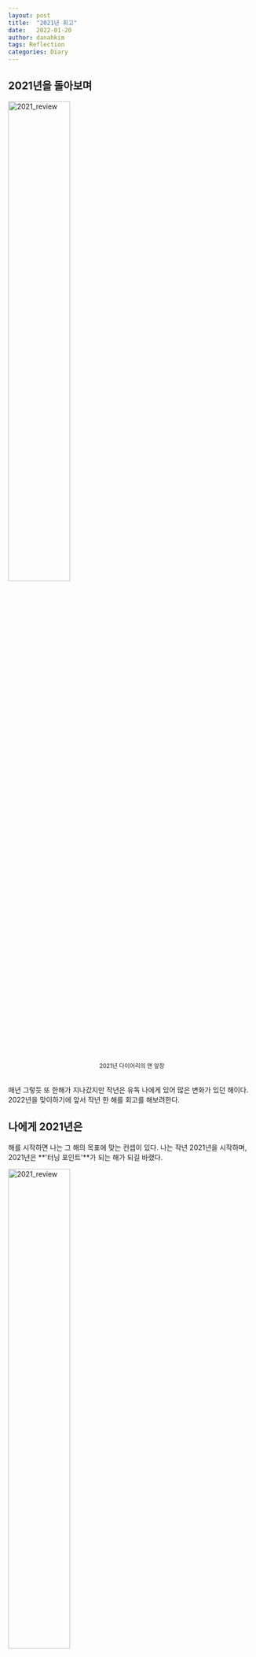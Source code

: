 ```yaml
---
layout: post
title:  "2021년 회고"
date:   2022-01-20
author: danahkim
tags: Reflection
categories: Diary
---
```


## 2021년을 돌아보며

<img src="/assets/images/review-2021/2021_review_001.jpg" alt="2021_review" width="50%" />

<center> <small> 2021년 다이어리의 맨 앞장 </small> </center> <br/>

매년 그렇듯 또 한해가 지나갔지만 작년은 유독 나에게 있어 많은 변화가 있던 해이다. 2022년을 맞이하기에 앞서 작년 한 해를 회고를 해보려한다.



## 나에게 2021년은

해를 시작하면 나는 그 해의 목표에 맞는 컨셉이 있다. 나는 작년 2021년을 시작하며, 2021년은 **'터닝 포인트'**가 되는 해가 되길 바랬다.

<img src="/assets/images/review-2021/2021_review_003.jpg" alt="2021_review" width="50%" />

<center> <small> Turning Point를 의미하는 표지판 </small> </center> <br/>

> **터닝 포인트(Turning Point)**란 사전적으로 전환점을 말한다. 스포츠 경기에서는 경기의 승패를 좌우하는 플레이나 그 지점을 뜻하는데 쓰인다. 즉, 아주 중요한 변곡점이란 의미이다.

작년은 나의 인생에서 **중요한 전환점**을 만들고 싶었다. 터닝 포인트라는 목표 아래 시간 순의 **마일스톤** 위주로 적어보려 한다.





### 3월. 정 반대편으로 이사하다

<img src="/assets/images/review-2021/2021_review_011.jpg" alt="2021_review" width="50%" />

<center> <small> 사진에는 다 담기지 않았지만 트럭 2대가 와서 실어갔다 </small> </center> <br>

<img src="/assets/images/review-2021/2021_review_012.jpg" alt="2021_review" width="50%" />

<center> <small> 이사 당일 깨끗하게 비워진 방에 들어온 침대 </small> </center> <br>

> ***"익숙한 것에서 멀어지기. 비우고 새로 시작하기"***

오랜 익숙한 것에서 받는 따뜻한 위로도 있지만, **새롭고 낯선 환경이 주는 신선한 활력**이 있다. 20대의 시작부터 끝을 모두 보낸 곳에서의 생활을 끝내고 반대편으로 이사를 했다. 내가 다닌 대학교 주변에서만 살았기 때문에 그 동네를 눈감고도 다닐만큼, 버스 번호를 다 외울만큼 익숙한 동네였다. 그래서 그런지 나중에는 한번도 생활해보지 않은 동부권에 살아야겠다는 생각이 있었다. 새롭고 낯선 곳에서 처음 보는 버스 번호, 그리고 거꾸로 타야하는 2호선이라 처음에는 낯설어 한동안 거꾸로 타기도 했다. 익숙하던 생활의 관성과 바운더리를 깨뜨리는 낯선 변화로 새로운 활력을 얻을 수 있었다.

이사는 번거로운 일이지만, 그래도 이사가 주는 가장 큰 이점은 아마 **비우고 새로 시작할 수 있다**는 점일 것이다. 이사를 계약하고 온 날부터 짐을 정리하기 시작했는데 이 집에 너무 오래 살았기 때문에 사진에 다 담기지 않을 만큼 어마어마한 짐이 있었다. 아마 학부 1학년때 쯤 친구들이랑 동아리 박람회에서 받은 종이, 언젠지 모를 대동제때 받은 수건과 기념품들, 오답을 위해 시험 끝나고 가져온 시험지... 생각지도 못한 짐들이 구석 구석에 잠자고 있었고 이 묵은 것들을 하나 하나 비워내는데에만 한 달이 넘게 걸렸다. 가볍고 마음으로 이사를 하였고 새로 시작한다는 마음을 가지고 올 봄을 시작할 수 있었다.



### 5월. Computer Vision 공부를 하다

<img src="/assets/images/review-2021/2021_review_021.jpg" alt="2021_review" width="50%" />

<center> <small> 처음으로 입문한 논문 'YOLO'이다! <br>
    물론 이 논문을 이해하기 위해서 수-많은 레퍼런스 논문을 보며 공부했다 </small> </center> <br>


> ***"해낼 수 있다는 자신감과 동기부여"***

자율주행기술을 보면서 Computer Vision의 Object Detection쪽에 관심을 가지게 되었고 실제로 공부해보고 싶었다. 그래서 올해 딥러닝 관련 강의와 Computer Vision의 논문을 통해 공부를 하기로 결심했다. 그러나 **내가 잘 할 수 있을까?** 물론 수학적 기초는 있었지만 비전 쪽은 전혀 몰랐기 때문이다. 하지만 결과적으로는 내가 논문까지 면접에서 설명하기 시작하면서 **해낼 수 있다는 자신감**을 얻었고, 크고 작은 성취감을 통해 딥러닝 분야를 계속 공부하는데에 **큰 동기부여**가 되었다. 꾸준히 내가 좋아하는 일을 하고, 하고 싶었던 일을 배워가면서 나의 가치를 찾기도 했고, 목표에 매일 한발씩 내딛을 수 있었다.

퇴근 후 시간은 부족하다. 본격적으로 딥러닝 쪽의 저명한 대학원 강의를 수강하기로 계획하고서 계획대로 잘 되지 않아 좌절감을 느끼면서 퇴근 후 공부로만은 안되겠다고 생각했다. 그래서 출근 전 아침 시간을 공부하는 시간으로 만들기로 했다. 아침에 온전히 공부할 수 있는 시간을 마련하기 위해 ~~아침형 인간은 아니지만 강제~~ 미라클모닝과 공부시간을 실천했다. 공부량이 부족한 날에는 점심 시간을 활용해서 최대한 하루에 계획된 공부를 끝낼 수 있도록 했다. 그 결과 계획된 일과를 먼저 끝내고 홀가분하게 하루를 시작하는 기분, 자기 전에 하루를 마무리하며 느끼는 성취감을 모두 느낄 수 있었다. 그렇게 2달 동안 **딥러닝 대학원 강의**를 수강하고 정리하면서 기초를 쌓았다.

그리고는 관심있는 분야의 SOTA 논문을 읽고 직접 구현해보려는데.. 혼자로는 한계를 느꼈다. 한 논문을 이해하는데에 일주일 째 진도가 나가지 않으니 막다른 길에 도달한 기분이 들었다. 인터넷에서 논문 리뷰를 참고하고 있었는데, 문득 나처럼 같이 공부하고 싶은 사람이 있겠다는 생각이 들었고 모임을 찾아보았다. 시기적절하게 CV 논문 리뷰 스터디원을 모집하는 글을 발견했고 그리하여 3달 동안 **CV 논문 스터디**에 참여하였다.

<img src="/assets/images/review-2021/2021_review_022.jpg" alt="2021_review" width="50%" />

<center> <small> 처음으로 선정한 발표 논문 'YOLOX'를 스터디에서 발표한 자료 </small> </center> <br>

처음에는 스터디에서 사람들의 발표가 무슨 말인지 이해하기도 너무 벅찼다. 그리고 내가 발표하기로 고른 논문 1개를 이해하는데 꼬박 한 달을 다 쓰기도 했다. 그러나 3달 동안 매주 2시간씩 참여하고, 출근이며 퇴근이며 매일 논문을 붙잡고 고생한 결과, **나중에는 점점 논문 이해에도 속도가 붙고, 사람들의 발표 내용도 감이 생기고 들리기 시작했다**(!) 그렇게 눈과 귀가 트이고서는 내가 관심있는 분야의 컨퍼런스도 챙겨보게 되었고, 큰 줄기에서 어떻게 발전되고 있는지 감이 생겼으며, SOTA 논문이 어떤 식으로 접근하여 개선했는지가 예전보다 훨씬 잘 보이게 되었다. 처음에는 어렵고 힘들지만 **시간을 들여 꾸준히 노력한다면 나도 잘 할 수 있다는 자신감**을 얻을 수 있던 정말 소중한 경험이다.



### 7월. 서울 둘레길 157km를 완주하다

<img src="/assets/images/review-2021/2021_review_031.jpg" alt="2021_review" width="50%" />

<center> <small> 5월~7월은 산에서 정말 걷기 좋은 날씨였다 </small> </center> <br>

<img src="/assets/images/review-2021/2021_review_032.jpg" alt="2021_review" width="50%" />

<center> <small> 스탬프 컬렉터. 빨간 우체통을 보면 달려갔다 </small> </center> <br>

<img src="/assets/images/review-2021/2021_review_033.jpg" alt="2021_review" width="50%" />

<center> <small> 157km, 8개 코스에서 28개 스탬프 모으기 성공! </small> </center> <br>

> ***"불필요한 한계를 설정하지 않기"***

김연아 선수의 유명한 말이 있다. 훈련 중 무슨 생각을 하냐는 기자의 질문에 **'무슨 생각을 해.. 그냥 하는거지'** 라고 대답한 인터뷰이다. 8개의 코스로 이루어진 157km에서 28개의 스탬프를 3달 만에 모으기 위해 몇 시간이 걸리는지, 며칠이 소요될지, 한 달에 몇 개의 스탬프를 받아야 가능할지 **하나씩 따지고 계산할 시간에 그냥 하면 된다**.

사실 올해 즐겨하던 등산에 동기부여를 위해 '서울 둘레길 마라톤'이 선착순으로 오픈한다는 글을 보고 아무것도 모르고 참여에 등록을 했다. 일을 벌린 이후에야 완주를 위해서는 3달이라는 기간 안에 157km의 코스 안에 있는 28개의 스탬프를 모두 모아야 한다는 것을 알게 되었는데, 처음에는 157km와 28개라는 숫자에 압도되어 내가 평소에 걸었던 거리를 기준으로 남은 기간동안 매주 몇 키로를 걸어야하는지, 한 번에 몇 시간을 써야하는지 따져보니 어마어마한 시간을 쏟아야했고 버거운 숫자로 느껴졌다.

그러나 이왕 시작한거 '묻고 따지지 말고 해보자!'라는 마음으로, 마음 속 계산기를 없애고 오늘의 날씨가 좋고 나쁜지, 하루 동안 얼마나 걸어야할지 계산 없이 매주말 묵묵히 산행에 나섰다. 그저 목표에 도달하기 위해 꾸준히  그 결과 모든 코스를 완주할 수 있었다! **과거의 적당한 기준으로 나에게 불필요한 한계를 설정하는 것이 가능성을 제한하는 일이라고 느꼈다.**  매 주말마다 서울 곳곳을 다니며 이렇게 멋진 곳을 직접 발로 밟고 알게되어서 오히려 감사하다는 생각이 든다. 체력적으로도 정신적으로도 한 단계 성장할 수 있었던 경험이다.



### 12월. 퇴사를 결심하다

<img src="/assets/images/review-2021/2021_review_041.jpg" alt="2021_review" width="50%" />

<center> <small> 마지막 출근일에 드렸던 초콜릿 </small> </center> <br>

> ***"아무 것도 하지 않으면 아무 일도 일어나지 않는다."***

불만족스러운 상황을 개선하기 위해서는 무언가 해야한다. **아무것도 하지 않으면 아무것도 변하지 않기 때문이다.** 나는 어떤 사람인지, 어떤 삶을 살고 있은지, 어떤 미래를 그리고 있는지 나에 대한 물음을 계속 던지며 오랜 고민 끝에 이직하기로 결심했다. 2년 동안 고생한 나 자신을 다독여주고 새로운 시작을 준비하려 한다.

물론 그동안 들인 2년의 시간이 아깝지 않다면 거짓말이다. 그러나 **해보고 싶은 일에 도전하고 직접 해보고 것**과 안해보는 것은 앞으로 삶을 살아가는데에 가치관으로 큰 차이가 있다. 나는 많은 시행착오를 통해 나 스스로 **'성장'**과 **'발전'** 지향적인 일을 원하는 사람이라는 것을 늦게 알았다. 이전 회사에서 내가 하는 업무와 장기적 커리어에 대한 불만이 있었는데, 하고 싶은 일이 뚜렷해졌으니 이제 내가 할 일은 해보고 싶은 일에 도전해보는 것 뿐이었다.

새 회사로 내가 고려한 주요한 조건이다.

- **개인적인 조건**
  - 전공을 살릴 수 있을 것
  - 전문성을 기를 수 있을 것
  - 일의 가치가 나의 인생의 가치와 방향이 같을 것
  - 자부심과 보람을 느낄 수 있을 것
- **환경적인 조건**
  - 계속 학습하고 성장하는 문화일 것
  - 함께 일하는 동료에게 배울 점이 많은 곳일 것
  - 내가 하고 싶은 일을 할 수 있는 환경일 것
  - 현재보다 큰 마땅한 보상이 있을 것
- **회사로서의 조건**
  - 기술(tech) 중심의 회사일 것
  - 리딩 기업일 것
  - 내수가 아닌 글로벌 기업일 것
  - 인류에 발전되는 일을 하는 기업일 것

물론 이 모든 조건을 100% 만족하는 회사는 존재할 수가 없다는 걸 안다. 그래도 나만의 조건을 고민해보면서 내가 어떤 일을 하고 싶은지, 어떤 회사를 원하는지 그리고 나는 어떤 사람이 되고 싶은지 나의 미래에 대해 그려볼 수 있었다.

------

### 🔎 2021년 성찰

- **좋았던 점**
  - 새로운 분야, 컴퓨터 비전을 배웠고 공유하였다
  - 출근 전 아침 시간을 잘 활용했다
  - 새 회사로 새로운 커리어에 도전했다


- **아쉬웠던 점**
  - 공부한 논문의 코드를 사용해서 실제 프로젝트를 진행해보지 못한 것
  - 데이터 경진대회에서 수상을 하지 못한 것
  - 하반기에 바쁘다는 이유로 운동을 하지 못해 체력 저하가 심했던 점

------



## 2022년을 시작하는 마음

눈에는 보이지 않지만 모든 순간이 차곡차곡 모여 내 미래를 만들고 있다. 그래서 한가지 분명한건 전보다 확실히 성장하고 있다는 것이다.

**인생은 속도보다 방향**이라는 말이 있다. 자신의 인생은 다른 누구와의 경쟁이 아니라 **나 자신과의 레이스**인데, 나는 종종 '도전하기에는 너무 늦은게 아닐까?', 혹은 '나이가 너무 많은게 아닐까?' 라고 남들과 나를 비교하며 스스로 불안하고 초조하게 만들기도 했다.

'토끼와 거북이'의 이야기를 보면 거북이는 그저 자신의 능력대로 묵묵히 달린다. 토끼와 비교하지 않고 결승점만 보고 최선을 다해 달린 거북이는 결국 승리한다. 거북이는 느리지만 꾸준히 본인의 페이스대로 성실하게 걸었기 때문이다. 나만의 강점을 살려 나의 페이스대로 목표를 향해 멈추지 말고 꾸준히 걸어가자. **오직 배우고 성장하고 더 나은 사람이 되겠다는 결심이면 충분하다.** 



- **2022년 주요 계획 📌**
  - Kaggle 메달에 도전!
  - 관심 분야의 SOTA 논문 꾸준히 리뷰하기
  - 사이드 프로젝트하기
  - ADP 남은 실기 시험치기
  - 연간 독서 100권 달성! 책 아카이빙하기
  - 월 1회 이상 글쓰기 - 글쓰기를 취미로
  - 주 3회 이상 운동하기 - 필라테스, 헬스, 플라잉요가, 수영
  - 영어 회화 실력 키우기
  - 미라클모닝 실천하기



#### 새 출발을 응원해

아무것도 정해지지 않은 것은 불안하고 두렵지만, 그만큼 **무한한 가능성이 있다는 설렘**이 공존한다. 2022년은 가능성을 믿고 **Starting Line**에 서서 부단히 목표를 향히 달리는 해이길 바란다. 내년에는 또 어떤 일들이 펼쳐질지, 내년의 나는 어떤 생각을 가진 사람이 될지, 2022년의 마지막 날에는 또 어떤 회고를 하고 있을지 내년의 나를 응원하고 기대한다!

